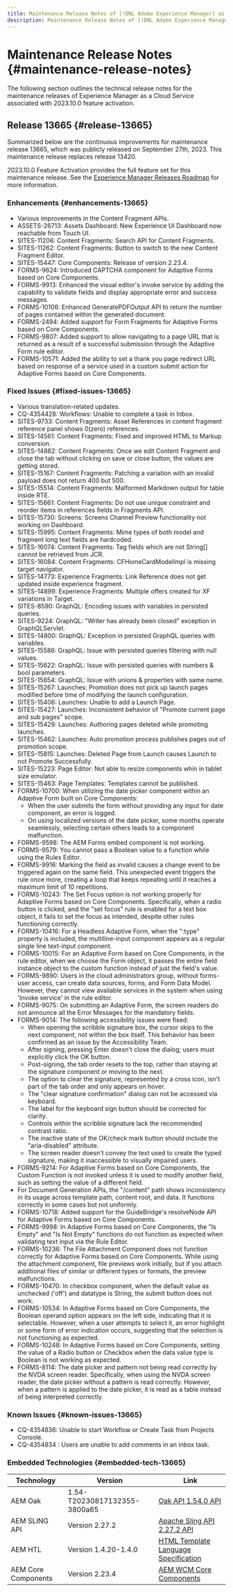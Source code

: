```yaml
---
title: Maintenance Release Notes of [!DNL Adobe Experience Manager] as a Cloud Service associated with 2023.10.0 feature activation.
description: Maintenance Release Notes of [!DNL Adobe Experience Manager] as a Cloud Service associated with 2023.10.0 feature activation.
---
```

# Maintenance Release Notes {#maintenance-release-notes}

The following section outlines the technical release notes for the maintenance releases of Experience Manager as a Cloud Service associated with 2023.10.0 feature activation.

## Release 13665 {#release-13665}

Summarized below are the continuous improvements for maintenance release 13665, which was publicly released on September 27th, 2023. This maintenance release replaces release 13420.

2023.10.0 Feature Activation provides the full feature set for this maintenance release. See the [Experience Manager Releases Roadmap](https://experienceleague.adobe.com/docs/experience-manager-release-information/aem-release-updates/update-releases-roadmap.html) for more information.

### Enhancements {#enhancements-13665}

* Various improvements in the Content Fragment APIs.
* ASSETS-26713: Assets Dashboard: New Experience UI Dashboard now reachable from Touch UI.
* SITES-11206: Content Fragments: Search API for Content Fragments.
* SITES-11262: Content Fragments: Button to switch to the new Content Fragment Editor.
* SITES-15447: Core Components: Release of version 2.23.4.
* FORMS-9624: Introduced CAPTCHA component for Adaptive Forms based on Core Components. 
* FORMS-9913: Enhanced the visual editor's invoke service by adding the capability to validate fields and display appropriate error and success messages.
* FORMS-10106: Enhanced GeneratePDFOutput API to return the number of pages contained within the generated document.
* FORMS-2494: Added support for Form Fragments for Adaptive Forms based on Core Components. 
* FORMS-9807: Added support to allow navigating to a page URL that is returned as a result of a successful submission through the Adaptive Form rule editor. 
* FORMS-10571: Added the ability to set a thank you page redirect URL based on response of a service used in a custom submit action for Adaptive Forms based on Core Components. 

### Fixed Issues {#fixed-issues-13665}

* Various translation-related updates.
* CQ-4354428: Workflows: Unable to complete a task in Inbox.
* SITES-9733: Content Fragments: Asset References in content fragment reference panel shows 0(zero) references.
* SITES-14561: Content Fragments: Fixed and improved HTML to Markup conversion.
* SITES-14882: Content Fragments: Once we edit Content Fragment and close the tab without clicking on save or close button, the values are getting stored.
* SITES-15167: Content Fragments: Patching a variation with an invalid payload does not return 400 but 500.
* SITES-15514: Content Fragments: Malformed Markdown output for table inside RTE.
* SITES-15661: Content Fragments: Do not use unique constraint and reorder items in references fields in Fragments API.
* SITES-15730: Screens: Screens Channel Preview functionality not working on Dashboard.
* SITES-15995: Content Fragments: Mime types of both model and fragment long text fields are hardcoded.
* SITES-16074: Content Fragments: Tag fields which are not String[] cannot be retrieved from JCR.
* SITES-16084: Content Fragments: CFHomeCardModelImpl is missing target navigator.
* SITES-14773: Experience Fragments: Link Reference does not get updated inside experience fragment.
* SITES-14899: Experience Fragments: Multiple offers created for XF variations in Target.
* SITES-8590: GraphQL: Encoding issues with variables in persisted queries.
* SITES-9224: GraphQL: "Writer has already been closed" exception in GraphQLServlet.
* SITES-14800: GraphQL: Exception in persisted GraphQL queries with variables.
* SITES-15586: GraphQL: Issue with persisted queries filtering with null values.
* SITES-15622: GraphQL: Issue with persisted queries with numbers & bool parameters.
* SITES-15654: GraphQL: Issue with unions & properties with same name.
* SITES-15267: Launches: Promotion does not pick up launch pages modified before time of modifying the launch configuration.
* SITES-15406: Launches: Unable to add a Launch Page.
* SITES-15427: Launches: Inconsistent behavior of "Promote current page and sub pages" scope.
* SITES-15429: Launches: Authoring pages deleted while promoting launches.
* SITES-15462: Launches: Auto promotion process publishes pages out of promotion scope.
* SITES-15815: Launches: Deleted Page from Launch causes Launch to not Promote Successfully.
* SITES-15223: Page Editor: Not able to resize components whin in tablet size emulator.
* SITES-15463: Page Templates: Templates cannot be published.
* FORMS-10700: When utilizing the date picker component within an Adaptive Form built on Core Components:
    * When the user submits the form without providing any input for date component, an error is logged.
    * On using localized versions of the date picker, some months operate seamlessly, selecting certain others leads to a component malfunction.
* FORMS-9598: The AEM Forms embed component is not working.
* FORMS-9579: You cannot pass a Boolean value to a function while using the Rules Editor.
* FORMS-9916: Marking the field as invalid causes a change event to be triggered again on the same field. This unexpected event triggers the rule once more, creating a loop that keeps repeating until it reaches a maximum limit of 10 repetitions.
* FORMS-10243: The Set Focus option is not working properly for Adaptive Forms based on Core Components. Specifically, when a radio button is clicked, and the "set focus" rule is enabled for a text box object, it fails to set the focus as intended, despite other rules functioning correctly.
* FORMS-10416: For a Headless Adaptive Form, when the ":type" property is included, the multiline-input component appears as a regular single line text-input component.
* FORMS-10015: For an Adaptive Form based on Core Components, in the rule editor, when we choose the Form object, it passes the entire field instance object to the custom function instead of just the field's value.
* FORMS-9890: Users in the cloud administrators group, without forms-user access, can create data sources, forms, and Form Data Model. However, they cannot view available services in the system when using 'Invoke service' in the rule editor.
* FORMS-9075: On submitting an Adaptive Form, the screen readers do not announce all the Error Messages for the mandatory fields.
* FORMS-9014: The following accessibility issues were fixed:
    * When opening the scribble signature box, the cursor skips to the next component, not within the box itself. This behavior has been confirmed as an issue by the Accessibility Team.
    * After signing, pressing Enter doesn't close the dialog; users must explicitly click the OK button. 
    * Post-signing, the tab order resets to the top, rather than staying at the signature component or moving to the next.
    * The option to clear the signature, represented by a cross icon, isn't part of the tab order and only appears on hover. 
    * The "clear signature confirmation" dialog can not be accessed via keyboard.
    * The label for the keyboard sign button should be corrected for clarity.
    * Controls within the scribble signature lack the recommended contrast ratio.
    * The inactive state of the OK/check mark button should include the "aria-disabled" attribute.
    * The screen reader doesn't convey the text used to create the typed signature, making it inaccessible to visually impaired users.
* FORMS-9214: For Adaptive Forms based on Core Components, the Custom Function is not invoked unless it is used to modify another field, such as setting the value of a different field.
* For Document Generation APIs, the "/content" path shows inconsistency in its usage across template path, content root, and data. It functions correctly in some cases but not uniformly.
* FORMS-10718: Added support for the GuideBridge's resolveNode API for Adaptive Forms based on Core Components. 
* FORMS-9998: In Adaptive Forms based on Core Components, the "Is Empty" and "Is Not Empty" functions do not function as expected when validating text input via the Rule Editor.
* FORMS-10236: The File Attachment Component does not function correctly for Adaptive Forms based on Core Components. While using the attachment component, file previews work initially, but if you attach additional files of similar or different types or formats, the preview malfunctions.
* FORMS-10470: In checkbox component, when the default value as unchecked ('off') and datatype is String, the submit button does not work. 
* FORMS-10534: In Adaptive Forms based on Core Components, the Boolean operand option appears on the left side, indicating that it is selectable. However, when a user attempts to select it, an error highlight or some form of error indication occurs, suggesting that the selection is not functioning as expected. 
* FORMS-10248: In Adaptive Forms based on Core Components, setting the value of a Radio button or Checkbox when the data value type is Boolean is not working as expected.
* FORMS-8114: The date picker and pattern not being read correctly by the NVDA screen reader. Specifically, when using the NVDA screen reader, the date picker without a pattern is read correctly. However, when a pattern is applied to the date picker, it is read as a table instead of being interpreted correctly.

### Known Issues {#known-issues-13665}

* CQ-4354836: Unable to start Workflow or Create Task from Projects Console.
* CQ-4354834 : Users are unable to add comments in an inbox task. 

### Embedded Technologies {#embedded-tech-13665}

|Technology|Version|Link|
|---|---|---|
|AEM Oak |1.54-T20230817132355-3800a65|[Oak API 1.54.0 API](https://www.javadoc.io/doc/org.apache.jackrabbit/oak-api/1.54.0/index.html)| 
|AEM SLING API |Version 2.27.2 |[Apache Sling API 2.27.2 API](https://www.javadoc.io/doc/org.apache.sling/org.apache.sling.api/latest/index.html)|
|AEM HTL|Version 1.4.20-1.4.0 |[HTML Template Language Specification](https://github.com/adobe/htl-spec)|
|AEM Core Components|Version 2.23.4|[AEM WCM Core Components](https://github.com/adobe/aem-core-wcm-components)|

